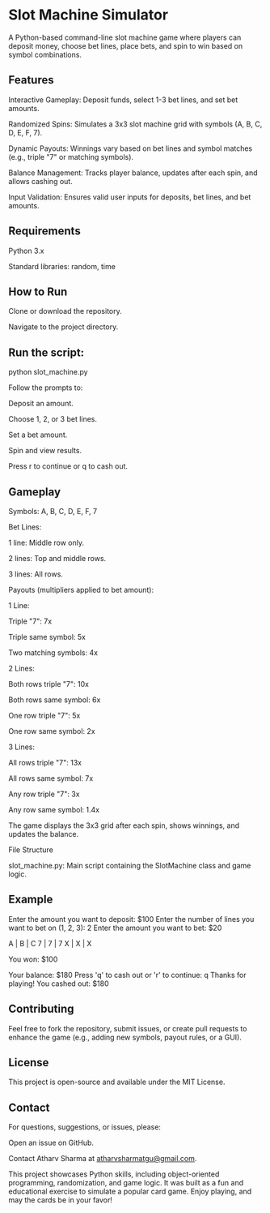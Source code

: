 # Slot Machine Simulator

A Python-based command-line slot machine game where players can deposit money, choose bet lines, place bets, and spin to win based on symbol combinations.

## Features





Interactive Gameplay: Deposit funds, select 1-3 bet lines, and set bet amounts.



Randomized Spins: Simulates a 3x3 slot machine grid with symbols (A, B, C, D, E, F, 7).



Dynamic Payouts: Winnings vary based on bet lines and symbol matches (e.g., triple "7" or matching symbols).



Balance Management: Tracks player balance, updates after each spin, and allows cashing out.



Input Validation: Ensures valid user inputs for deposits, bet lines, and bet amounts.

## Requirements





Python 3.x



Standard libraries: random, time

## How to Run





Clone or download the repository.



Navigate to the project directory.



## Run the script:

python slot_machine.py



Follow the prompts to:





Deposit an amount.



Choose 1, 2, or 3 bet lines.



Set a bet amount.



Spin and view results.



Press r to continue or q to cash out.

## Gameplay





Symbols: A, B, C, D, E, F, 7



Bet Lines:





1 line: Middle row only.



2 lines: Top and middle rows.



3 lines: All rows.



Payouts (multipliers applied to bet amount):





1 Line:





Triple "7": 7x



Triple same symbol: 5x



Two matching symbols: 4x



2 Lines:





Both rows triple "7": 10x



Both rows same symbol: 6x



One row triple "7": 5x



One row same symbol: 2x



3 Lines:





All rows triple "7": 13x



All rows same symbol: 7x



Any row triple "7": 3x



Any row same symbol: 1.4x



The game displays the 3x3 grid after each spin, shows winnings, and updates the balance.

File Structure





slot_machine.py: Main script containing the SlotMachine class and game logic.

## Example


Enter the amount you want to deposit: $100
Enter the number of lines you want to bet on (1, 2, 3): 2
Enter the amount you want to bet: $20

A | B | C
7 | 7 | 7
X | X | X

You won: $100

Your balance: $180
Press 'q' to cash out or 'r' to continue: q
Thanks for playing!
You cashed out: $180

## Contributing

Feel free to fork the repository, submit issues, or create pull requests to enhance the game (e.g., adding new symbols, payout rules, or a GUI).

## License

This project is open-source and available under the MIT License.

## Contact
For questions, suggestions, or issues, please:

Open an issue on GitHub.

Contact Atharv Sharma at atharvsharmatgu@gmail.com.

This project showcases Python skills, including object-oriented programming, randomization, and game logic. It was built as a fun and educational exercise to simulate a popular card game. Enjoy playing, and may the cards be in your favor!
